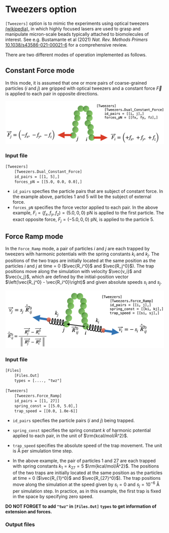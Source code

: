 # Tweezers option

`[Tweezers]` option is to mimic the experiments using optical tweezers [(wikipedia)](https://en.wikipedia.org/wiki/Optical_tweezers), in which highly focused lasers are used to grasp and manipulate micron-scale beads typically attached to biomolecules of interest. See e.g. Bustamante et al (2021) *Nat. Rev. Methods Primers* [10.1038/s43586-021-00021-6](https://doi.org/10.1038/s43586-021-00021-6) for a comprehensive review.
  

There are two different modes of operation implemented as follows.

## Constant Force mode

In this mode, it is assumed that one or more pairs of coarse-grained particles ($i$ and $j$) are gripped with optical tweezers and a constant force $\vec{F}$ is applied to each pair in opposite directions.

![Example set up of Dual_Constant_Force](images/Tweezers_DCF.png "Example set up of Dual_Constant_Force")

### Input file

```
[Tweezers]
    [Tweezers.Dual_Constant_Force]
    id_pairs = [[1, 5],]
    forces_pN = [[5.0, 0.0, 0.0],]
```

* `id_pairs` specfies the particle pairs that are subject of constant force. In the example above, particles 1 and 5 will be the subject of external force.
* `forces_pN` specifies the force vector applied to each pair. In the above example, $F_i = (f_x, f_y, f_z) = (5.0, 0, 0)$ pN is applied to the first particle. The exact opposite force, $F_j = (-5.0, 0, 0)$ pN, is applied to the particle 5. 

## Force Ramp mode

In the `Force_Ramp` mode, a pair of particles $i$ and $j$ are each trapped by tweezers with harmonic potentials with the spring constants $k_i$ and $k_j$. The positions of the two traps are initially located at the same position as the particles $i$ and $j$ at time = 0 ($\vec{R_i^0}$ and $\vec{R_j^0}$). The trap positions move along the simulation with velocity $\vec{v_i}$ and $\vec{v_j}$, which are defined by the initial-position vector $\left(\vec{R_j^0} - \vec{R_i^0}\right)$ and given absolute speeds $s_i$ and $s_j$.

![Example set up of Force_Ramp](images/Tweezers_FR.png "Example set up of Force_Ramp")

### Input file

```
[Files]
	[Files.Out]
	types = [...., "twz"]
	
[Tweezers]
    [Tweezers.Force_Ramp]
    id_pairs = [[1, 27]]
    spring_const = [[5.0, 5.0],]
    trap_speed = [[0.0, 1.0e-6]]
```


* `id_pairs` specfies the particle pairs ($i$ and $j$) being trapped. 
* `spring_const` specifies the spring constant $k$ of harmonic potential applied to each pair, in the unit of $\rm{kcal/mol/Å^2}$.
* `trap_speed` specifies the absolute speed of the trap movement. The unit is Å per simulation time step.

* In the above example, the pair of particles 1 and 27 are each trapped with spring constants $k_1 = k_{27} = 5$ $\rm{kcal/mol/Å^2}$. The positions of the two traps are initially located at the same position as the particles at time = $0$ ($\vec{R_{1}^0}$ and $\vec{R_{27}^0}$). The trap positions move along the simulation at the speed given by $s_i = 0$ and $s_j = 10^{-6}$ Å per simulation step. In practice, as in this example, the first trap is fixed in the space by specifying zero speed. 

**DO NOT FORGET to add `"twz"` in `[Files.Out]` `types` to get information of extension and forces.**
    
### Output files

